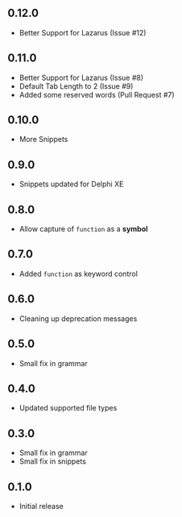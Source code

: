 ## 0.12.0

* Better Support for Lazarus (Issue #12)

## 0.11.0

* Better Support for Lazarus (Issue #8)
* Default Tab Length to 2 (Issue #9)
* Added some reserved words (Pull Request #7)

## 0.10.0

* More Snippets

## 0.9.0

* Snippets updated for Delphi XE

## 0.8.0

* Allow capture of `function` as a **symbol**

## 0.7.0

* Added `function` as keyword control

## 0.6.0

* Cleaning up deprecation messages

## 0.5.0

* Small fix in grammar

## 0.4.0

* Updated supported file types

## 0.3.0

* Small fix in grammar
* Small fix in snippets

## 0.1.0

* Initial release
